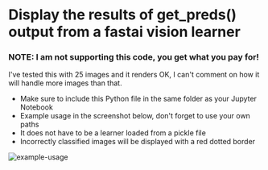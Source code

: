 # Display the results of get_preds() output from a fastai vision learner

### NOTE: I am not supporting this code, you get what you pay for!

I've tested this with 25 images and it renders OK, I can't comment on how it will handle more images than that.

* Make sure to include this Python file in the same folder as your Jupyter Notebook
* Example usage in the screenshot below, don't forget to use your own paths
* It does not have to be a learner loaded from a pickle file
* Incorrectly classified images will be displayed with a red dotted border

![example-usage](https://user-images.githubusercontent.com/1410114/231509551-67cce6bb-a176-4471-bc7a-b1f5854846f2.png)
